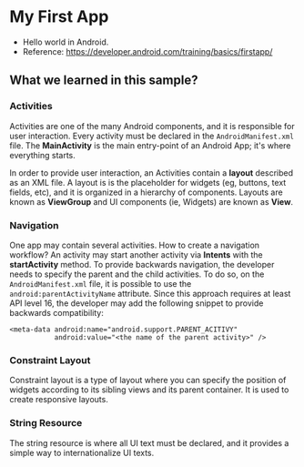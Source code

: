 # My First App

* Hello world in Android.
* Reference: https://developer.android.com/training/basics/firstapp/

## What we learned in this sample?

### Activities

Activities are one of the many Android components, and it is responsible for
user interaction.
Every activity must be declared in the `AndroidManifest.xml` file.
The **MainActivity** is the main entry-point of an Android App; it's where
everything starts.

In order to provide user interaction, an Activities contain a **layout**
described as an XML file.
A layout is is the placeholder for widgets (eg, buttons, text fields, etc), and
it is organized in a hierarchy of components.
Layouts are known as **ViewGroup** and UI components (ie, Widgets) are known as **View**.

### Navigation

One app may contain several activities.
How to create a navigation workflow?
An activity may start another activity via **Intents** with the
**startActivity** method.
To provide backwards navigation, the developer needs to specify the parent and
the child activities.
To do so, on the `AndroidManifest.xml` file, it is possible to use the
`android:parentActivityName` attribute.
Since this approach requires at least API level 16, the developer may add the
following snippet to provide backwards compatibility:

```
<meta-data android:name="android.support.PARENT_ACITIVY"
           android:value="<the name of the parent activity>" />

```

### Constraint Layout

Constraint layout is a type of layout where you can specify the position of
widgets according to its sibling views and its parent container.
It is used to create responsive layouts.

### String Resource

The string resource is where all UI text must be declared, and it provides a
simple way to internationalize UI texts.

